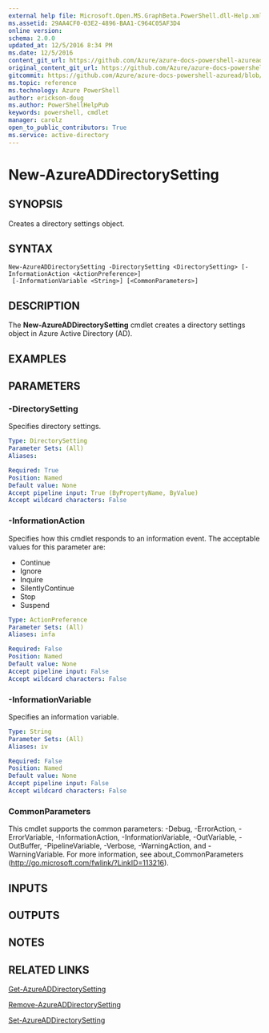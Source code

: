 ```yaml
---
external help file: Microsoft.Open.MS.GraphBeta.PowerShell.dll-Help.xml
ms.assetid: 29AA4CF0-03E2-4896-BAA1-C964C05AF3D4
online version: 
schema: 2.0.0
updated_at: 12/5/2016 8:34 PM
ms.date: 12/5/2016
content_git_url: https://github.com/Azure/azure-docs-powershell-azuread/blob/live/Azure%20AD%20Cmdlets/AzureAD/v2/New-AzureADDirectorySetting.md
original_content_git_url: https://github.com/Azure/azure-docs-powershell-azuread/blob/live/Azure%20AD%20Cmdlets/AzureAD/v2/New-AzureADDirectorySetting.md
gitcommit: https://github.com/Azure/azure-docs-powershell-azuread/blob/a3f4eb41072cf1506c8f82aa100e942b0830fc23/Azure%20AD%20Cmdlets/AzureAD/v2/New-AzureADDirectorySetting.md
ms.topic: reference
ms.technology: Azure PowerShell
author: erickson-doug
ms.author: PowerShellHelpPub
keywords: powershell, cmdlet
manager: carolz
open_to_public_contributors: True
ms.service: active-directory
---
```


# New-AzureADDirectorySetting

## SYNOPSIS
Creates a directory settings object.

## SYNTAX

```
New-AzureADDirectorySetting -DirectorySetting <DirectorySetting> [-InformationAction <ActionPreference>]
 [-InformationVariable <String>] [<CommonParameters>]
```

## DESCRIPTION
The **New-AzureADDirectorySetting** cmdlet creates a directory settings object in Azure Active Directory (AD).

## EXAMPLES

## PARAMETERS

### -DirectorySetting
Specifies directory settings.

```yaml
Type: DirectorySetting
Parameter Sets: (All)
Aliases: 

Required: True
Position: Named
Default value: None
Accept pipeline input: True (ByPropertyName, ByValue)
Accept wildcard characters: False
```

### -InformationAction
Specifies how this cmdlet responds to an information event. The acceptable values for this parameter are:

- Continue
- Ignore
- Inquire
- SilentlyContinue
- Stop
- Suspend

```yaml
Type: ActionPreference
Parameter Sets: (All)
Aliases: infa

Required: False
Position: Named
Default value: None
Accept pipeline input: False
Accept wildcard characters: False
```

### -InformationVariable
Specifies an information variable.

```yaml
Type: String
Parameter Sets: (All)
Aliases: iv

Required: False
Position: Named
Default value: None
Accept pipeline input: False
Accept wildcard characters: False
```

### CommonParameters
This cmdlet supports the common parameters: -Debug, -ErrorAction, -ErrorVariable, -InformationAction, -InformationVariable, -OutVariable, -OutBuffer, -PipelineVariable, -Verbose, -WarningAction, and -WarningVariable. For more information, see about_CommonParameters (http://go.microsoft.com/fwlink/?LinkID=113216).

## INPUTS

## OUTPUTS

## NOTES

## RELATED LINKS

[Get-AzureADDirectorySetting](xref:AzureAD/v2/Get-AzureADDirectorySetting.md)

[Remove-AzureADDirectorySetting](xref:AzureAD/v2/Remove-AzureADDirectorySetting.md)

[Set-AzureADDirectorySetting](xref:AzureAD/v2/Set-AzureADDirectorySetting.md)
